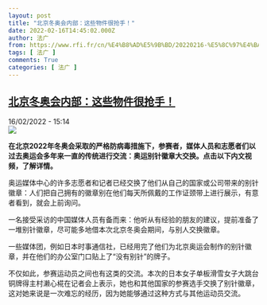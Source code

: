 ```yaml
---
layout: post
title: "北京冬奥会内部：这些物件很抢手！"
date: 2022-02-16T14:45:02.000Z
author: 法广
from: https://www.rfi.fr/cn/%E4%B8%AD%E5%9B%BD/20220216-%E5%8C%97%E4%BA%AC%E5%86%AC%E5%A5%A5%E4%BC%9A-%E8%BF%99%E4%BA%9B%E7%89%A9%E4%BB%B6%E5%BE%88%E6%8A%A2%E6%89%8B
tags: [ 法广 ]
comments: True
categories: [ 法广 ]
---
```

<!--1645022702000-->
[北京冬奥会内部：这些物件很抢手！](https://www.rfi.fr/cn/%E4%B8%AD%E5%9B%BD/20220216-%E5%8C%97%E4%BA%AC%E5%86%AC%E5%A5%A5%E4%BC%9A-%E8%BF%99%E4%BA%9B%E7%89%A9%E4%BB%B6%E5%BE%88%E6%8A%A2%E6%89%8B)
------

<div>
<div>16/02/2022 - 15:14</div><img src="https://s.rfi.fr/media/display/676a4f8e-8f32-11ec-9dc0-005056bfb2b6/w:1280/p:16x9/Capture-234.JPG"><p><strong>                    在北京2022年冬奥会采取的严格防病毒措施下，参赛者，媒体人员和志愿者们以过去奥运会多年来一直的传统进行交流：奥运别针徽章大交换。点击以下内文视频，了解详情。                </strong></p><div >                    <p>奥运媒体中心的许多志愿者和记者已经交换了他们从自己的国家或公司带来的别针徽章：人们把自己拥有的徽章别在他们每天所佩戴的工作证颈带上进行展示，有意者看到，就会上前询问。</p><p>一名接受采访的中国媒体人员有备而来：他听从有经验的朋友的建议，提前准备了一堆别针徽章，尽可能多地借本次北京冬奥会期间，与别人交换徽章。</p><p>一些媒体团，例如日本时事通信社，已经用完了他们为北京奥运会制作的别针徽章，并在他们的办公室门口贴上了“没有别针”的牌子。</p><p>不仅如此，参赛运动员之间也有这类的交流。本次的日本女子单板滑雪女子大跳台铜牌得主村濑心椛在记者会上表示，她也和其他国家的参赛选手交换了别针徽章，这对她来说是一次难忘的经历，因为她能够通过这种方式与其他运动员交流。</p>                                            <div data-selfpromo-newsletter>    </div>    <div data-selfpromo-app>    </div>                </div>
</div>
